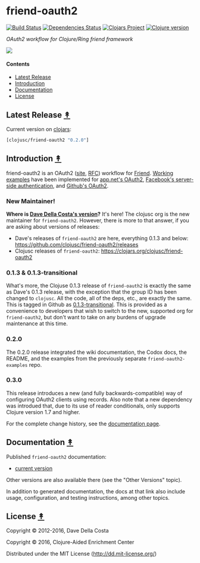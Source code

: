 # friend-oauth2

[![Build Status][travis-badge]][travis]
[![Dependencies Status][deps-badge]][deps]
[![Clojars Project][clojars-badge]][clojars]
[![Clojure version][clojure-v]][project]

*OAuth2 workflow for Clojure/Ring friend framework*

[![][logo]][logo-large]


#### Contents

* [Latest Release](#latest-release-)
* [Introduction](#introduction-)
* [Documentation](#documentation-)
* [License](#license-)


## Latest Release [&#x219F;](#contents)

Current version on [clojars][clojars]:

```clojure
[clojusc/friend-oauth2 "0.2.0"]
```


## Introduction [&#x219F;](#contents)

friend-oauth2 is an OAuth2 ([site][oauth2 site], [RFC][oauth2 rfc]) workflow
for [Friend][friend url]. [Working examples][friend oauth2 examples] have been
implemented for [app.net's OAuth2][app.net's OAuth2],
[Facebook's server-side authentication][Facebook's auth], and
[Github's OAuth2][Github's OAuth2].


### New Maintainer!

**Where is [Dave Della Costa's version][Dave Della Costa's version]?** It's here!
The clojusc org is the new maintainer for `friend-oauth2`. However, there is
more to that answer, if you are asking about versions of releases:

* Dave's releases of `friend-oauth2` are here, everything 0.1.3 and below:
  https://github.com/clojusc/friend-oauth2/releases
* Clojusc releases of `friend-oauth2`: https://clojars.org/clojusc/friend-oauth2


### 0.1.3 & 0.1.3-transitional

What's more, the Clojuse 0.1.3 release of `friend-oauth2` is exactly the same as
Dave's 0.1.3 release, with the exception that the group ID has been changed to
`clojusc`. All the code, all of the deps, etc., are exactly the same. This is
tagged in Github as [0.1.3-transitional][0.1.3-transitional]. This is provided as
a convenience to developers that wish to switch to the new, supported org for
`friend-oauth2`, but don't want to take on any burdens of upgrade maintenance at
this time.


### 0.2.0

The 0.2.0 release integrated the wiki documentation, the Codox docs, the
README, and the examples from the previously separate `friend-oauth2-examples`
repo.


### 0.3.0

This release introduces a new (and fully backwards-compatible) way of
configuring OAuth2 clients using records. Also note that a new dependency was
introdued that, due to its use of reader conditionals, only supports Clojure
version 1.7 and higher.

For the complete change history, see the [documentation page][change history].


## Documentation [&#x219F;](#contents)

Published `friend-oauth2` documentation:
 * [current version](http://clojusc.github.io/friend-oauth2/current/)

Other versions are also available there (see the "Other Versions" topic).

In addition to generated documentation, the docs at that link also include
usage, configuration, and testing instructions, among other topics.


## License [&#x219F;](#contents)

Copyright © 2012-2016, Dave Della Costa

Copyright © 2016, Clojure-Aided Enrichment Center

Distributed under the MIT License (http://dd.mit-license.org/)

[oauth2 site]: https://oauth.net/2/
[oauth2 rfc]: https://tools.ietf.org/html/rfc6749
[friend url]: https://github.com/cemerick/friend
[friend oauth2 examples]: https://github.com/clojusc/friend-oauth2-examples
[app.net's OAuth2]: https://github.com/appdotnet/api-spec/blob/master/auth.md
[Facebook's auth]: https://developers.facebook.com/docs/authentication/server-side/
[Github's OAuth2]: http://developer.github.com/v3/oauth/
[docs]: https://github.com/clojusc/friend-oauth2/wiki
[Dave Della Costa's version]: https://github.com/ddellacosta/friend-oauth2/
[0.1.3-transitional]: https://github.com/clojusc/friend-oauth2/releases/tag/0.1.3-transitional
[change history]: http://clojusc.github.io/friend-oauth2/current/80-change-history.html

[travis]: https://travis-ci.org/clojusc/friend-oauth2
[travis-badge]: https://travis-ci.org/clojusc/friend-oauth2.png?branch=master
[deps]: http://jarkeeper.com/clojusc/friend-oauth2
[deps-badge]: http://jarkeeper.com/clojusc/friend-oauth2/status.svg
[logo]: resources/images/friend-oauth-logo-x250.png
[logo-large]: resources/images/friend-oauth-logo-x1000.png
[tag-badge]: https://img.shields.io/github/tag/clojusc/friend-oauth2.svg
[tag]: https://github.com/clojusc/friend-oauth2/tags
[clojure-v]: https://img.shields.io/badge/clojure-1.7+-blue.svg
[project]: https://github.com/clojusc/friend-oauth2/blob/master/project.clj
[clojars]: https://clojars.org/clojusc/friend-oauth2
[clojars-badge]: https://img.shields.io/clojars/v/clojusc/friend-oauth2.svg

